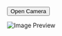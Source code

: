 <!-- Button to open camera -->
<button id="cameraButton">Open Camera</button>

<!-- Video stream to display camera preview -->
<video id="video" autoplay playsinline style="display: none;"></video>

<!-- Button to capture the photo -->
<button id="captureButton" style="display: none;">Capture Photo</button>

<!-- Image preview -->
<img id="preview" alt="Image Preview" />

<script>
    // Get references to the elements
    const cameraButton = document.getElementById('cameraButton');
    const video = document.getElementById('video');
    const captureButton = document.getElementById('captureButton');
    const preview = document.getElementById('preview');

    let stream;

    // When the camera button is clicked, access the camera
    cameraButton.addEventListener('click', async () => {
        try {
            // Request access to the camera
            stream = await navigator.mediaDevices.getUserMedia({ video: true });
            video.srcObject = stream;
            video.style.display = 'block';
            captureButton.style.display = 'inline-block';
            cameraButton.style.display = 'none';
        } catch (error) {
            console.error('Error accessing camera:', error);
            alert('Could not access the camera. Please allow camera access.');
        }
    });

    // When the capture button is clicked, take a photo
    captureButton.addEventListener('click', () => {
        // Create a canvas to capture the photo
        const canvas = document.createElement('canvas');
        canvas.width = video.videoWidth;
        canvas.height = video.videoHeight;

        // Draw the current frame from the video onto the canvas
        const context = canvas.getContext('2d');
        context.drawImage(video, 0, 0, canvas.width, canvas.height);

        // Convert the canvas image to a data URL and display it
        const dataUrl = canvas.toDataURL('image/png');
        preview.src = dataUrl;

        // Stop all video streams
        stream.getTracks().forEach(track => track.stop());

        // Hide video and capture button, show camera button again
        video.style.display = 'none';
        captureButton.style.display = 'none';
        cameraButton.style.display = 'inline-block';
    });
</script>


